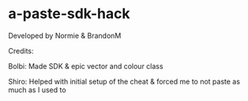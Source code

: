 # a-paste-sdk-hack

Developed by Normie & BrandonM 

Credits:

Bolbi: Made SDK & epic vector and colour class

Shiro: Helped with initial setup of the cheat & forced me to not paste as much as I used to
